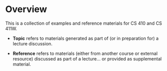 # Overview

This is a collection of examples and reference materials for CS 410 and CS 411W.

  - **Topic** refers to materials generated as part of (or in preparation for)
    a lecture discussion.

  - **Reference** refers to materials (either from another course or external
    resource) discussed as part of a lecture... or provided as supplemental
    material.
